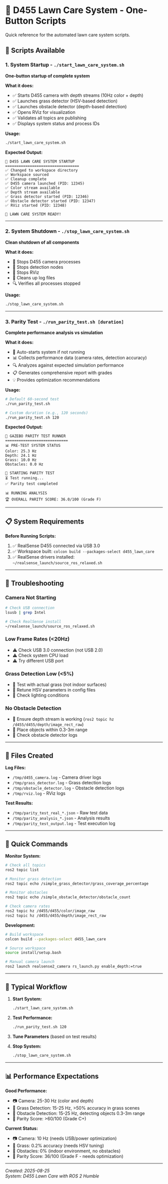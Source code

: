 # 🌱 D455 Lawn Care System - One-Button Scripts

Quick reference for the automated lawn care system scripts.

## 🚀 Scripts Available

### 1. **System Startup** - `./start_lawn_care_system.sh`
**One-button startup of complete system**

**What it does:**
- ✅ Starts D455 camera with depth streams (10Hz color + depth)
- ✅ Launches grass detector (HSV-based detection)
- ✅ Launches obstacle detector (depth-based detection)  
- ✅ Opens RViz for visualization
- ✅ Validates all topics are publishing
- ✅ Displays system status and process IDs

**Usage:**
```bash
./start_lawn_care_system.sh
```

**Expected Output:**
```
🌱 D455 LAWN CARE SYSTEM STARTUP
=================================
✅ Changed to workspace directory
✅ Workspace sourced
✅ Cleanup complete
✅ D455 camera launched (PID: 12345)
✅ Color stream available
✅ Depth stream available
✅ Grass detector started (PID: 12346)
✅ Obstacle detector started (PID: 12347)
✅ RViz started (PID: 12348)

🎉 LAWN CARE SYSTEM READY!
```

---

### 2. **System Shutdown** - `./stop_lawn_care_system.sh`
**Clean shutdown of all components**

**What it does:**
- 🛑 Stops D455 camera processes
- 🛑 Stops detection nodes
- 🛑 Stops RViz
- 🧹 Cleans up log files
- 🔍 Verifies all processes stopped

**Usage:**
```bash
./stop_lawn_care_system.sh
```

---

### 3. **Parity Test** - `./run_parity_test.sh [duration]`
**Complete performance analysis vs simulation**

**What it does:**
- 🎯 Auto-starts system if not running
- 📊 Collects performance data (camera rates, detection accuracy)
- 🔍 Analyzes against expected simulation performance
- 📋 Generates comprehensive report with grades
- 💡 Provides optimization recommendations

**Usage:**
```bash
# Default 60-second test
./run_parity_test.sh

# Custom duration (e.g., 120 seconds)
./run_parity_test.sh 120
```

**Expected Output:**
```
🎯 GAZEBO PARITY TEST RUNNER
============================
📊 PRE-TEST SYSTEM STATUS
Color: 25.3 Hz
Depth: 24.1 Hz
Grass: 10.0 Hz
Obstacles: 0.0 Hz

🚀 STARTING PARITY TEST
⏳ Test running...
✅ Parity test completed

📊 RUNNING ANALYSIS
🏆 OVERALL PARITY SCORE: 36.0/100 (Grade F)
```

---

## 📋 System Requirements

**Before Running Scripts:**
1. ✅ RealSense D455 connected via USB 3.0
2. ✅ Workspace built: `colcon build --packages-select d455_lawn_care`
3. ✅ RealSense drivers installed: `~/realsense_launch/source_ros_relaxed.sh`

---

## 🔧 Troubleshooting

### **Camera Not Starting**
```bash
# Check USB connection
lsusb | grep Intel

# Check RealSense install
~/realsense_launch/source_ros_relaxed.sh
```

### **Low Frame Rates (<20Hz)**
- ⚠️ Check USB 3.0 connection (not USB 2.0)
- ⚠️ Check system CPU load
- ⚠️ Try different USB port

### **Grass Detection Low (<5%)**
- 🌱 Test with actual grass (not indoor surfaces)
- 🌱 Retune HSV parameters in config files
- 🌱 Check lighting conditions

### **No Obstacle Detection**
- 🚧 Ensure depth stream is working (`ros2 topic hz /d455/d455/depth/image_rect_raw`)
- 🚧 Place objects within 0.3-3m range
- 🚧 Check obstacle detector logs

---

## 📁 Files Created

**Log Files:**
- `/tmp/d455_camera.log` - Camera driver logs
- `/tmp/grass_detector.log` - Grass detection logs  
- `/tmp/obstacle_detector.log` - Obstacle detection logs
- `/tmp/rviz.log` - RViz logs

**Test Results:**
- `/tmp/parity_test_real_*.json` - Raw test data
- `/tmp/parity_analysis_*.json` - Analysis results
- `/tmp/parity_test_output.log` - Test execution log

---

## 🎯 Quick Commands

**Monitor System:**
```bash
# Check all topics
ros2 topic list

# Monitor grass detection
ros2 topic echo /simple_grass_detector/grass_coverage_percentage

# Monitor obstacles  
ros2 topic echo /simple_obstacle_detector/obstacle_count

# Check camera rates
ros2 topic hz /d455/d455/color/image_raw
ros2 topic hz /d455/d455/depth/image_rect_raw
```

**Development:**
```bash
# Build workspace
colcon build --packages-select d455_lawn_care

# Source workspace
source install/setup.bash

# Manual camera launch
ros2 launch realsense2_camera rs_launch.py enable_depth:=true
```

---

## 🚀 Typical Workflow

1. **Start System:**
   ```bash
   ./start_lawn_care_system.sh
   ```

2. **Test Performance:**
   ```bash
   ./run_parity_test.sh 120
   ```

3. **Tune Parameters** (based on test results)

4. **Stop System:**
   ```bash
   ./stop_lawn_care_system.sh
   ```

---

## 📊 Performance Expectations

**Good Performance:**
- 📷 Camera: 25-30 Hz (color and depth)
- 🌱 Grass Detection: 15-25 Hz, >50% accuracy in grass scenes
- 🚧 Obstacle Detection: 15-25 Hz, detecting objects 0.3-3m range
- 🎯 Parity Score: >60/100 (Grade C+)

**Current Status:**
- 📷 Camera: 10 Hz (needs USB/power optimization)
- 🌱 Grass: 0.2% accuracy (needs HSV tuning)
- 🚧 Obstacles: 0% (indoor environment, no obstacles)
- 🎯 Parity Score: 36/100 (Grade F - needs optimization)

---

*Created: 2025-08-25*  
*System: D455 Lawn Care with ROS 2 Humble*